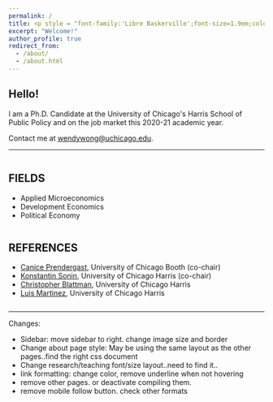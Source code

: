 ```yaml
---
permalink: /
title: <p style = "font-family:'Libre Baskerville';font-size=1.9em;color:#0C5301">Wendy Wong</p>
excerpt: "Welcome!"
author_profile: true
redirect_from: 
  - /about/
  - /about.html
---
```


## Hello!
I am a Ph.D. Candidate at the University of Chicago's Harris School of Public Policy and on the job market this 2020-21 academic year.


Contact me at [wendywong@uchicago.edu](mailto:wendywong@uchicago.edu).

---

<div class="row">
    <div class="column">
        <h2>FIELDS</h2>
        <ul>
            <li>Applied Microeconomics</li>
            <li>Development Economics</li>
            <li>Political Economy</li>
        </ul>
    </div>
    <div class="column">
        <h2>REFERENCES</h2>
        <ul>
           <li>
<a href="https://www.chicagobooth.edu/faculty/directory/p/canice-prendergast">Canice Prendergast</a>, University of Chicago Booth (co-chair)
		</li>
           <li>
<a href="https://harris.uchicago.edu/directory/konstantin-sonin">Konstantin Sonin</a>, University of Chicago Harris (co-chair)
</li>
           <li>
<a href="https://harris.uchicago.edu/directory/christopher-blattman">Christopher Blattman</a>, University of Chicago Harris 
		</li>
		<li>
<a href="https://harris.uchicago.edu/directory/luis-martinez">Luis Martinez</a>, University of Chicago Harris
</li>
        </ul>
    </div>
</div>




---

Changes:
- Sidebar: move sidebar to right. change image size and border
- Change about page style: May be using the same layout as the other pages..find the right css document
- Change research/teaching font/size layout..need to find it..
- link formatting: change color, remove underline when not hovering
- remove other pages. or deactivate compiling them.
- remove mobile follow button. check other formats




